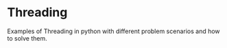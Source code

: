 # Threading
Examples of Threading in python with different problem scenarios and how to solve them.
